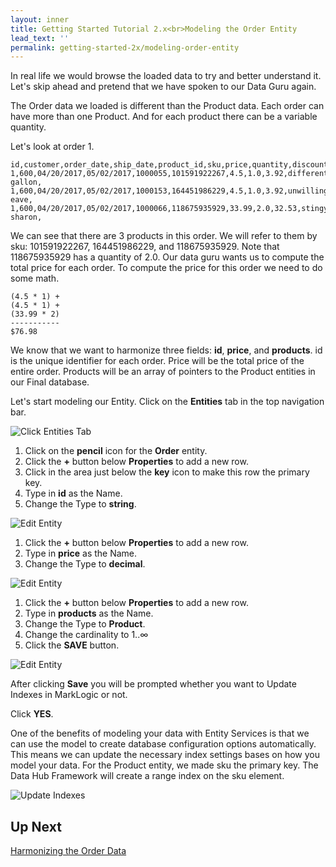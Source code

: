 ```yaml
---
layout: inner
title: Getting Started Tutorial 2.x<br>Modeling the Order Entity
lead_text: ''
permalink: getting-started-2x/modeling-order-entity
---
```


In real life we would browse the loaded data to try and better understand it. Let's skip ahead and pretend that we have spoken to our Data Guru again.

The Order data we loaded is different than the Product data. Each order can have more than one Product. And for each product there can be a variable quantity.

Let's look at order 1.

```csv
id,customer,order_date,ship_date,product_id,sku,price,quantity,discounted_price,title,description
1,600,04/20/2017,05/02/2017,1000055,101591922267,4.5,1.0,3.92,different gallon,
1,600,04/20/2017,05/02/2017,1000153,164451986229,4.5,1.0,3.92,unwilling eave,
1,600,04/20/2017,05/02/2017,1000066,118675935929,33.99,2.0,32.53,stingy sharon,
```

We can see that there are 3 products in this order. We will refer to them by sku: 101591922267, 164451986229, and 118675935929. Note that 118675935929 has a quantity of 2.0. Our data guru wants us to compute the total price for each order. To compute the price for this order we need to do some math.

```
(4.5 * 1) +
(4.5 * 1) +
(33.99 * 2)
-----------
$76.98
```

We know that we want to harmonize three fields: **id**, **price**, and **products**. id is the unique identifier for each order. Price will be the total price of the entire order. Products will be an array of pointers to the Product entities in our Final database.

Let's start modeling our Entity. <i class="fa fa-hand-pointer-o"></i> Click on the **Entities** tab in the top navigation bar.

![Click Entities Tab]({{site.baseurl}}/images/2x/click-entities-3.png)

1. <i class="fa fa-hand-pointer-o"></i> Click on the **pencil** icon for the **Order** entity.
1. <i class="fa fa-hand-pointer-o"></i> Click the **+** button below **Properties** to add a new row.
1. <i class="fa fa-hand-pointer-o"></i> Click in the area just below the **key** icon to make this row the primary key.
1. Type in **id** as the Name.
1. Change the Type to **string**.

![Edit Entity]({{site.baseurl}}/images/2x/edit-order-entity.png)

1. <i class="fa fa-hand-pointer-o"></i> Click the **+** button below **Properties** to add a new row.
1. Type in **price** as the Name.
1. Change the Type to **decimal**.

![Edit Entity]({{site.baseurl}}/images/2x/edit-order-entity2.png)

1. <i class="fa fa-hand-pointer-o"></i> Click the **+** button below **Properties** to add a new row.
1. Type in **products** as the Name.
1. Change the Type to **Product**.
1. Change the cardinality to 1..∞
1. <i class="fa fa-hand-pointer-o"></i> Click the **SAVE** button.

![Edit Entity]({{site.baseurl}}/images/2x/edit-order-entity3.png)

After clicking **Save** you will be prompted whether you want to Update Indexes in MarkLogic or not.

<i class="fa fa-hand-pointer-o"></i> Click **YES**.

One of the benefits of modeling your data with Entity Services is that we can use the model to create database configuration options automatically. This means we can update the necessary index settings bases on how you model your data. For the Product entity, we made sku the primary key. The Data Hub Framework will create a range index on the sku element.

![Update Indexes]({{site.baseurl}}/images/2x/update-indexes2.png)

## Up Next

[Harmonizing the Order Data](/marklogic-data-hub/getting-started-2x/harmonizing-order-data)
